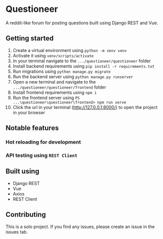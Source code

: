 # Questioneer

A reddit-like forum for posting questions built using Django REST and Vue.

## Getting started

1. Create a virtual environment using `python -m venv venv`
2. Activate it using `venv/scripts/activate`
3. In your terminal navigate to the `.../questioneer/questioneer` folder
4. Install backend requirements using `pip install -r requirements.txt`
5. Run migrations using `python manage.py migrate`
6. Run the backend server using `python manage.py runserver`
7. Open a new terminal and navigate to the `.../questioneer/questioneer/frontend` folder
8. Install frontend requirements using `npm i`
9. Run the frontend server using `PS ...\questioneer\questioneer\frontend> npm run serve`
10. Click the url in your terminal (http://127.0.0.1:8000/) to open the project in your browser

## Notable features

### Hot reloading for development

### API testing using `REST Client`

## Built using

- Django REST
- Vue
- Axios
- REST Client

## Contributing

This is a solo project. If you find any issues, please create an issue in the issues tab.
